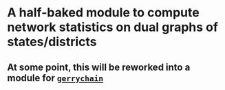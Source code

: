 # A half-baked module to compute network statistics on dual graphs of states/districts

## At some point, this will be reworked into a module for [`gerrychain`](https://github.com/mggg/gerrychain)
